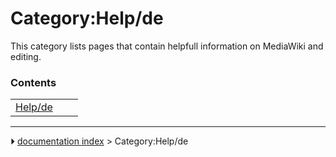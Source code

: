 # Category:Help/de
This category lists pages that contain helpfull information on MediaWiki and editing.

### Contents

|     |     |     |
| --- | --- | --- |
| [Help/de](Help/de.md) |



---
⏵ [documentation index](../README.md) > Category:Help/de
